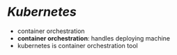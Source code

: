 # ***Kubernetes***

- container orchestration
- **container orchestration**: handles deploying machine
- kubernetes is container orchestration tool